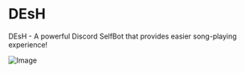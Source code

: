 # DEsH
DEsH - A powerful Discord SelfBot that provides easier song-playing experience!

![Image](https://soa.404oops.com/?user=xemulated)
